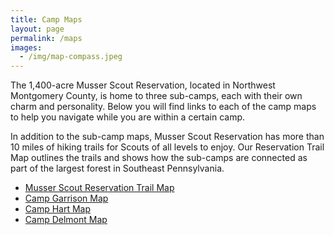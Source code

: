```yaml
---
title: Camp Maps
layout: page
permalink: /maps
images:
  - /img/map-compass.jpeg
---
```


The 1,400-acre Musser Scout Reservation, located in Northwest Montgomery County, is home to three sub-camps, each with their own charm and personality. Below you will find links to each of the camp maps to help you navigate while you are within a certain camp.

In addition to the sub-camp maps, Musser Scout Reservation has more than 10 miles of hiking trails for Scouts of all levels to enjoy. Our Reservation Trail Map outlines the trails and shows how the sub-camps are connected as part of the largest forest in Southeast Pennsylvania.

- [Musser Scout Reservation Trail Map](/files/maps/MusserScoutReservation-TrailMap.pdf)
- [Camp Garrison Map](/files/maps/CampGarrison-Map.pdf)
- [Camp Hart Map](/files/maps/CampHart-Map.pdf)
- [Camp Delmont Map](/files/maps/CampDelmont-Map.pdf)
